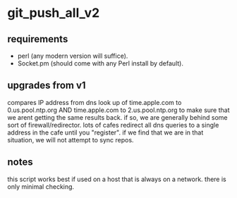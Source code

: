 # git\_push\_all\_v2

## requirements

* perl (any modern version will suffice).
* Socket.pm (should come with any Perl install by default).

## upgrades from v1

compares IP address from dns look up of time.apple.com to 0.us.pool.ntp.org AND time.apple.com to 2.us.pool.ntp.org to make sure that we arent getting the same results back.  if so, we are generally behind some sort of firewall/redirector.  lots of cafes redirect all dns queries to a single address in the cafe until you "register".  if we find that we are in that situation, we will not attempt to sync repos.

## notes

this script works best if used on a host that is always on a network.  there is only minimal checking.